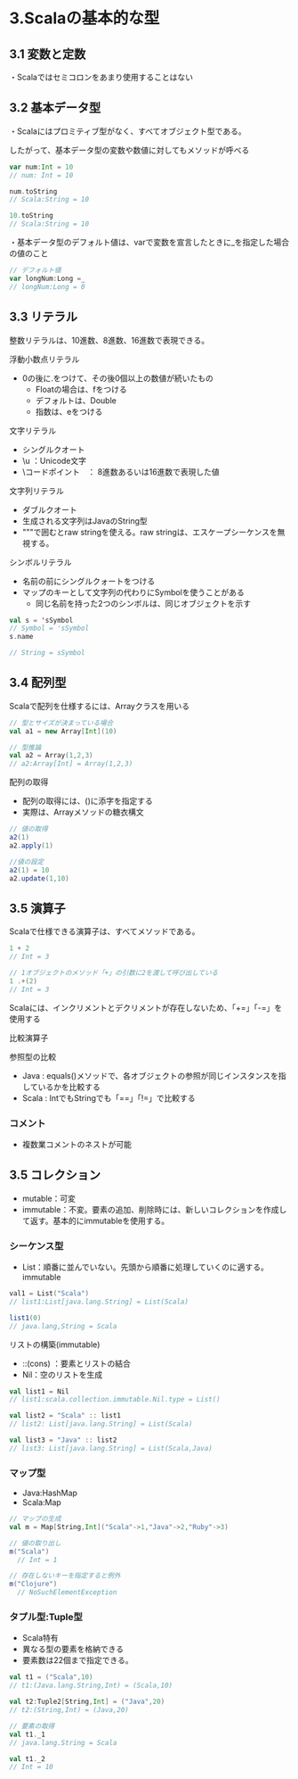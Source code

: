# 3.Scalaの基本的な型

## 3.1 変数と定数

・Scalaではセミコロンをあまり使用することはない

## 3.2 基本データ型

・Scalaにはプロミティブ型がなく、すべてオブジェクト型である。

したがって、基本データ型の変数や数値に対してもメソッドが呼べる

```scala
var num:Int = 10
// num: Int = 10

num.toString
// Scala:String = 10

10.toString
// Scala:String = 10

```

・基本データ型のデフォルト値は、varで変数を宣言したときに_を指定した場合の値のこと

```scala
// デフォルト値
var longNum:Long =_
// longNum:Long = 0
```

## 3.3 リテラル

整数リテラルは、10進数、8進数、16進数で表現できる。

浮動小数点リテラル

- 0の後に.をつけて、その後0個以上の数値が続いたもの
  - Floatの場合は、fをつける
  - デフォルトは、Double
  - 指数は、eをつける

文字リテラル

- シングルクオート
- \u ：Unicode文字
- \コードポイント　： 8進数あるいは16進数で表現した値

文字列リテラル

- ダブルクオート
- 生成される文字列はJavaのString型
- """で囲むとraw stringを使える。raw stringは、エスケープシーケンスを無視する。

シンボルリテラル

- 名前の前にシングルクォートをつける
- マップのキーとして文字列の代わりにSymbolを使うことがある
  - 同じ名前を持った2つのシンボルは、同じオブジェクトを示す

```scala
val s = 'sSymbol
// Symbol = 'sSymbol
s.name

// String = sSymbol
```

## 3.4 配列型

Scalaで配列を仕様するには、Arrayクラスを用いる

```scala
// 型とサイズが決まっている場合
val a1 = new Array[Int](10)

// 型推論
val a2 = Array(1,2,3)
// a2:Array[Int] = Array(1,2,3)
```

配列の取得
  - 配列の取得には、()に添字を指定する
  - 実際は、Arrayメソッドの糖衣構文

```scala
// 値の取得
a2(1)
a2.apply(1)

//値の設定
a2(1) = 10
a2.update(1,10)
```

## 3.5 演算子

Scalaで仕様できる演算子は、すべてメソッドである。

```scala
1 + 2
// Int = 3

// 1オブジェクトのメソッド「+」の引数に2を渡して呼び出している
1 .+(2)
// Int = 3
```

Scalaには、インクリメントとデクリメントが存在しないため、「+=」「-=」を使用する

比較演算子

参照型の比較
  - Java  : equals()メソッドで、各オブジェクトの参照が同じインスタンスを指しているかを比較する
  - Scala : IntでもStringでも「==」「!=」で比較する

### コメント

- 複数業コメントのネストが可能

## 3.5 コレクション

- mutable：可変
- immutable：不変。要素の追加、削除時には、新しいコレクションを作成して返す。基本的にimmutableを使用する。

### シーケンス型

- List：順番に並んでいない。先頭から順番に処理していくのに適する。immutable

```scala
val1 = List("Scala")
// list1:List[java.lang.String] = List(Scala)

list1(0)
// java.lang,String = Scala
```

リストの構築(immutable)

- ::(cons) ：要素とリストの結合
- Nil：空のリストを生成

```scala
val list1 = Nil
// list1:scala.collection.immutable.Nil.type = List()

val list2 = "Scala" :: list1
// list2: List[java.lang.String] = List(Scala)

val list3 = "Java" :: list2
// list3: List[java.lang.String] = List(Scala,Java)

```

### マップ型

- Java:HashMap
- Scala:Map

```scala
// マップの生成
val m = Map[String,Int]("Scala"->1,"Java"->2,"Ruby"->3)

// 値の取り出し
m("Scala")
  // Int = 1

// 存在しないキーを指定すると例外
m("Clojure")
  // NoSuchElementException
```

### タプル型:Tuple型

- Scala特有
- 異なる型の要素を格納できる
- 要素数は22個まで指定できる。

```scala
val t1 = ("Scala",10)
// t1:(Java.lang.String,Int) = (Scala,10)

val t2:Tuple2[String,Int] = ("Java",20)
// t2:(String,Int) = (Java,20)

// 要素の取得
val t1._1
// java.lang.String = Scala

val t1._2
// Int = 10
```


